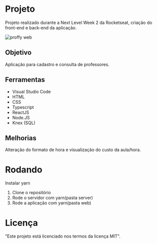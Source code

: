 # Projeto

Projeto realizado durante a Next Level Week 2 da Rocketseat, criação do front-end e back-end da aplicação.

![proffy web](https://user-images.githubusercontent.com/51829166/90290851-ffe46a00-de54-11ea-836e-8469f0d7713c.gif)

## Objetivo

Aplicação para cadastro e consulta de professores.

## Ferramentas
<ul>
<li>Visual Studio Code</li>
<li>HTML</li>
<li>CSS</li>
<li>Typescript</li>
<li>ReactJS</li>
<li>Node.JS</li>
<li>Knex (SQL)</li>
</ul>

## Melhorias
Alteração do formato de hora e visualização do custo da aula/hora.

# Rodando
Instalar yarn

<ol><li>Clone o repositório</li>
<li>Rode o servidor com yarn(pasta server)</li>
<li>Rode a aplicação com yarn(pasta web)</li></ol>

# Licença
"Este projeto está licenciado nos termos da licença MIT".
